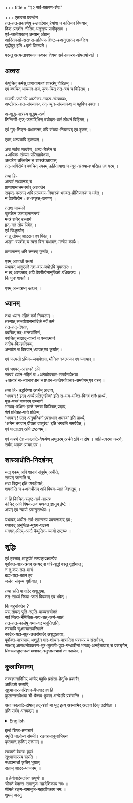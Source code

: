+++
title = "२२ सर्व-प्रकरण-शेषः"

+++
एतावता प्रबन्धेन  
तत्-तत्-प्रकरणेषु +उपादेयान् हेयांश् च कतिचन विषयान्  
दिक्-प्रदर्शन-नीतिम् अनुसृत्य प्रादीदृशाम ।  
एवं-जातीयकान् अन्यान् अंशान्  
आस्तिकाग्रे-सराः स-प्रतिपन्न-शिष्ट-+अनुष्ठानम् अन्वीक्ष्य  
गृह्णीयुर् इति +इतो विरम्यते । 

परन्तु अत्यन्तावश्यकः कश्चन विषयः सर्व-प्रकरण-शेषतयोच्यते ।

## अत्वरा
केषुचित् कर्मसु प्राणायामत्रयं शास्त्रेषु विहितम् ।   
एवं क्वचिद् आचमन-द्वयं, कुत्र-चित् तत्-त्रयं च विहितम् ।  

गायत्री-जपोऽपि अष्टोत्तर-सहस्र-संख्याकः,  
अष्टोत्तर-शत-संख्याकः, तन्-न्यून-संख्याकश् च बहुविध उक्तः । 

अ-शुद्ध-पात्रस्य शुद्ध्य्-अर्थं  
तिन्त्रिणी-मृज्-जलादिभिस् त्रयोदश-वारं शोधनं विहितम् । 

एवं गुद-लिङ्ग-प्रक्षालनम् अपि संख्या-नियमवद् एव दृष्टम् । 

एवम् अन्यत्रापि द्रष्टव्यम् । 

अत्र सर्वत्र सत्वरेण, अन्य-चित्तेन च  
+अधिक-संख्या-परिग्रहापेक्षया,  
अत्वरेण तच्चितेन च शास्त्रोक्तायास्  
तद्-अविरोधेन क्वचित् स्वयम् ऊहितायाश् च न्यून-संख्यायाः परिग्रह एव वरम् । 

तथा हि-  
अत्वरं सध्यानञ् च  
प्राणायामाचमनयोर् अशक्तेन  
सकृत्-करणम् अपि प्रत्यवाय-निवारकं भगवत्-प्रीतिजनकं च भवेत् ।  
न वैपरीत्येन +अ-सकृत्-करणम् । 

ततश् चाचमने  
चुलकेन जलादानानन्तरं  
मन्त्रं शनैर् उच्चार्य  
हृद्-गतं तोयं पिबेत् ।  
एवं त्रिःकुर्यात् ।  
न तु तोयम् आददान एव पिबेत् ।  
अङ्ग-स्पर्शश् च त्वरां विना यथावन्-मन्त्रेण कार्यः।  

प्राणायामम् अपि सम्यक् कुर्यात् ।  

एवम् अशक्तौ सत्यां  
यथावद् अनुष्ठाने दश-वार-जपोऽपि युक्ततरः ।  
न त्व् अशक्ताव् अपि वैपरीत्येनानुष्ठितो ऽधिकजपः ।  
किं पुनः शक्तौ । 

एवम् अन्यत्राप्य् ऊह्यम् । 

## ध्यानम्
तथा ध्यान-रहितं कर्म निष्फलम् ।   
तस्मात् सन्ध्योपासनादिकं सर्वं कर्म  
तत्-तद्-देवताः,  
क्वचित् तद्-अन्तर्यामिणं,  
क्वचित् साक्षाद्-वाच्यं च परमात्मानं  
तदीय-विग्रहादिकम्,  
अन्यांश् च विषयान् ध्यायन्न् एव कुर्यात् । 

एवं जल्पतो ऽधिक-जपापेक्षया, मौनिनः स्वल्पजप एव ज्यायान् ॥

एवं भगवद्-आराधने ऽपि  
सत्वरं ध्यान-रहितं च +अनेकोपचार-समर्पणापेक्षया  
+अत्वरं स-ध्यानावधानं च प्रधान-कतिपयोपचार-समर्पणम् एव वरम् । 

तथा हि- उद्धरिण्या अर्घ्यम् आदाय,  
'भगवन् ! इदम् अर्घ्यं प्रतिगृण्हीष्व' इति स-भय-भक्ति-विनयं शनैः प्रार्थ्य,  
मूल-मन्त्रं सस्वरम् उच्चार्य  
भगवद्-दक्षिण-हस्ते मनसा किञ्चित् प्रदाय,  
शेषं प्रतिग्रह-पात्रे प्रक्षिप्य,  
'भगवन् ! एतद् अनुबन्धिनो ऽपराधान् क्षमस्व' इति प्रार्थ्य,  
'अनेन भगवान् प्रीयतां वासुदेवः' इति भगवति समर्पयेत् ।  
एवं पाद्यादाव् अपि द्रष्टव्यम् ।  

एवं करणे देश-कालादि-वैषम्येण लघुतरम् अर्चने ऽपि न दोषः । 
अति-त्वरया करणे,  
सर्वम् अकृत-प्रायम् एव । 

## शास्त्राधीति-निदर्शनम्
यद्य् एकम् अपि शास्त्रं संपूर्णम् अधीते,  
सम्यग् जानाति च,  
तदा विद्वान् इति व्यवह्रीयते,  
शक्नोति च +अनधीतम् अपि विषय-जातं विज्ञातुम् ।  

न हि किंचित्-स्पृष्ट-सर्व-शास्त्रः  
कंचिद् अपि विषय-लवं यथावत् ज्ञातुम् ईष्टे ।  
अयम् एव न्यायो ऽत्रानुसन्धेयः । 

यथावद् अधीत-सर्व-शास्त्रस्य प्रवचनादाव् इव ;  
यथावद् अनुष्ठित-मुख्य-पक्षस्य  
भगवत्-प्रीत्य्-आदौ कैमुतिक-न्यायो द्रष्टव्यः ॥

## शुद्धिः
एवं हस्ताव् आकूर्परं सम्यक् प्रक्षाल्यैव  
पूर्वोक्त-पात्र-त्रयम् अन्यद् वा परि-शुद्धं वस्तु गृह्णीयात् ;  
न तु कर-तल-मात्रं  
ब्रह्म-यज्ञ-काल इव  
जलेन संमृज्य गृह्णीयात् । 

तथा सति पात्रादेर् अशुद्ध्या,  
तत्-साध्यं क्रिया-जातं विफलम् एव भवेत् । 

किं बहुनोक्तेन ?  
यस् तावत् श्रुति-स्मृति-पाञ्चरात्रोक्तं  
सर्वं नित्य-नैमितिक-रूप-सत्-कर्म-जातं  
तत्-तत्-कालेषु यथा-वद् अनुतिष्ठति,  
तस्यापि सूक्ष्माचारापरिज्ञाने  
स्वदेह-यज्ञ-सूत्र-उत्तरीयादेर् अशुद्धतायाः,  
पूर्वोक्त-पात्राणाम् अशुद्धेन पाद-शोधन-पात्रादिना परस्परं च संसर्गस्य,  
साक्षाद् आराधनोपकरण-भूत-तुलसी-पुष्प-गन्धादीनां भगवद्-अनर्हतायाश् च प्रसङ्गेन,  
निष्फलानुष्ठानत्वं यथावद् अनुष्ठानाभावो वा प्रसजेत् । 

## कुलाभिमानम्
तत्त्वज्ञानादिभिर् अन्यैर् बहुभिः प्रशंसा-हेतुभिः प्रकारैर्  
आधिक्ये सत्यपि,  
सूक्ष्माचार-परिज्ञान-वैभवाद् एव हि  
कुलान्तरापेक्षया श्री-वैष्णव-कुलम् अन्येऽपि प्रशंसन्ति । 

अतः कालादि-दोषात् तद्-भ्रंशो मा भूद् इत्य् अस्माभिर् अद्यात्र दिक् प्रदर्शिता ।  
इति सर्वम् अनवद्यम् ॥

<details><summary>English</summary>

Despite being greater in terms of admirable qualities led by the knowledge of suchness,  
it is only because of the glory of the knowledge of fine conduct  
that the shrI-vaiShNava school is admired more than other schools even by others.

Hence, so that this may not be lost due to faults such as those of time, here today a direction has been shown by us.
</details>


इत्थं शिष्ट-तमाचारं  
स्मृतिं चालोच्य संयमी।
रङ्गरामानुजाभिख्यः  
कृतवान् कृतिम् उत्तमाम् ॥ 

त्यजतो वैष्णव-कुलं  
सूक्ष्माचारस्य संप्रति ।  
स्थापनार्था कृतिर् भूयात्  
सताम् आदर-भाजनम् ॥

॥ हेयोपादेयदर्पणः संपूर्णः ॥  
श्रीमते वेदान्त-रामानुज-महादेशिकाय नमः ॥  
श्रीमते रङ्ग-रामानुज-महादेशिकाय नमः ॥  
शुभम् अस्तु

